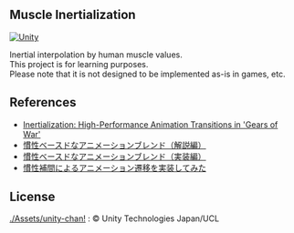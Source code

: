 ## Muscle Inertialization
[![Unity](https://img.shields.io/badge/-Unity-333333.svg?logo=unity&style=plastic)](https://unity3d.com)  

Inertial interpolation by human muscle values.  
This project is for learning purposes.  
Please note that it is not designed to be implemented as-is in games, etc. 

## References
* [Inertialization: High-Performance Animation Transitions in 'Gears of War'](https://www.gdcvault.com/play/1025331/Inertialization-High-Performance-Animation-Transitions)  
* [慣性ベースドなアニメーションブレンド（解説編）](https://hogetatu.hatenablog.com/entry/2018/06/02/185613)  
* [慣性ベースドなアニメーションブレンド（実装編）](https://hogetatu.hatenablog.com/entry/2018/06/10/232856)  
* [慣性補間によるアニメーション遷移を実装してみた](https://hexadrive.jp/hexablog/program/111655/)

## License
[./Assets/unity-chan!](Assets/unity-chan!) : © Unity Technologies Japan/UCL  